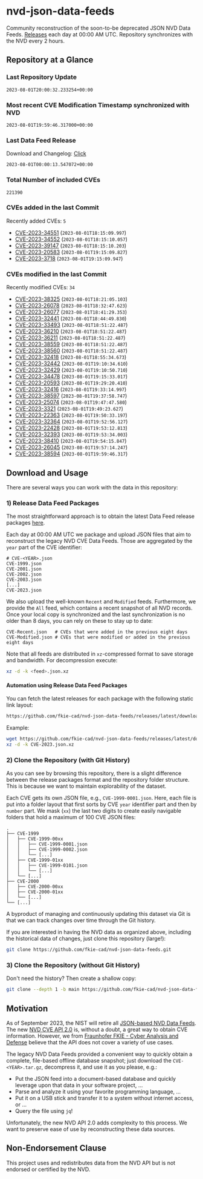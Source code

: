# nvd-json-data-feeds

Community reconstruction of the soon-to-be deprecated JSON NVD Data Feeds. 
[Releases](https://github.com/fkie-cad/nvd-json-data-feeds/releases/latest) each day at 00:00 AM UTC.
Repository synchronizes with the NVD every 2 hours.

## Repository at a Glance

### Last Repository Update

```plain
2023-08-01T20:00:32.233254+00:00
```

### Most recent CVE Modification Timestamp synchronized with NVD

```plain
2023-08-01T19:59:46.317000+00:00
```

### Last Data Feed Release

Download and Changelog: [Click](https://github.com/fkie-cad/nvd-json-data-feeds/releases/latest)

```plain
2023-08-01T00:00:13.547072+00:00
```

### Total Number of included CVEs

```plain
221390
```

### CVEs added in the last Commit

Recently added CVEs: `5`

* [CVE-2023-34551](CVE-2023/CVE-2023-345xx/CVE-2023-34551.json) (`2023-08-01T18:15:09.997`)
* [CVE-2023-34552](CVE-2023/CVE-2023-345xx/CVE-2023-34552.json) (`2023-08-01T18:15:10.057`)
* [CVE-2023-39147](CVE-2023/CVE-2023-391xx/CVE-2023-39147.json) (`2023-08-01T18:15:10.203`)
* [CVE-2023-20583](CVE-2023/CVE-2023-205xx/CVE-2023-20583.json) (`2023-08-01T19:15:09.827`)
* [CVE-2023-3718](CVE-2023/CVE-2023-37xx/CVE-2023-3718.json) (`2023-08-01T19:15:09.947`)


### CVEs modified in the last Commit

Recently modified CVEs: `34`

* [CVE-2023-38325](CVE-2023/CVE-2023-383xx/CVE-2023-38325.json) (`2023-08-01T18:21:05.103`)
* [CVE-2023-26078](CVE-2023/CVE-2023-260xx/CVE-2023-26078.json) (`2023-08-01T18:32:47.623`)
* [CVE-2023-26077](CVE-2023/CVE-2023-260xx/CVE-2023-26077.json) (`2023-08-01T18:41:29.353`)
* [CVE-2023-32441](CVE-2023/CVE-2023-324xx/CVE-2023-32441.json) (`2023-08-01T18:44:49.830`)
* [CVE-2023-33493](CVE-2023/CVE-2023-334xx/CVE-2023-33493.json) (`2023-08-01T18:51:22.487`)
* [CVE-2023-36210](CVE-2023/CVE-2023-362xx/CVE-2023-36210.json) (`2023-08-01T18:51:22.487`)
* [CVE-2023-36211](CVE-2023/CVE-2023-362xx/CVE-2023-36211.json) (`2023-08-01T18:51:22.487`)
* [CVE-2023-38559](CVE-2023/CVE-2023-385xx/CVE-2023-38559.json) (`2023-08-01T18:51:22.487`)
* [CVE-2023-38560](CVE-2023/CVE-2023-385xx/CVE-2023-38560.json) (`2023-08-01T18:51:22.487`)
* [CVE-2023-32418](CVE-2023/CVE-2023-324xx/CVE-2023-32418.json) (`2023-08-01T18:55:34.673`)
* [CVE-2023-32442](CVE-2023/CVE-2023-324xx/CVE-2023-32442.json) (`2023-08-01T19:10:34.610`)
* [CVE-2023-32429](CVE-2023/CVE-2023-324xx/CVE-2023-32429.json) (`2023-08-01T19:10:50.710`)
* [CVE-2023-34478](CVE-2023/CVE-2023-344xx/CVE-2023-34478.json) (`2023-08-01T19:15:33.017`)
* [CVE-2023-20593](CVE-2023/CVE-2023-205xx/CVE-2023-20593.json) (`2023-08-01T19:29:20.410`)
* [CVE-2023-32416](CVE-2023/CVE-2023-324xx/CVE-2023-32416.json) (`2023-08-01T19:33:14.997`)
* [CVE-2023-38597](CVE-2023/CVE-2023-385xx/CVE-2023-38597.json) (`2023-08-01T19:37:58.747`)
* [CVE-2023-25074](CVE-2023/CVE-2023-250xx/CVE-2023-25074.json) (`2023-08-01T19:47:47.580`)
* [CVE-2023-3321](CVE-2023/CVE-2023-33xx/CVE-2023-3321.json) (`2023-08-01T19:49:23.627`)
* [CVE-2023-22363](CVE-2023/CVE-2023-223xx/CVE-2023-22363.json) (`2023-08-01T19:50:33.197`)
* [CVE-2023-32364](CVE-2023/CVE-2023-323xx/CVE-2023-32364.json) (`2023-08-01T19:52:56.127`)
* [CVE-2023-22428](CVE-2023/CVE-2023-224xx/CVE-2023-22428.json) (`2023-08-01T19:53:12.813`)
* [CVE-2023-32393](CVE-2023/CVE-2023-323xx/CVE-2023-32393.json) (`2023-08-01T19:53:34.003`)
* [CVE-2023-38410](CVE-2023/CVE-2023-384xx/CVE-2023-38410.json) (`2023-08-01T19:54:15.847`)
* [CVE-2023-26045](CVE-2023/CVE-2023-260xx/CVE-2023-26045.json) (`2023-08-01T19:57:14.247`)
* [CVE-2023-38594](CVE-2023/CVE-2023-385xx/CVE-2023-38594.json) (`2023-08-01T19:59:46.317`)


## Download and Usage

There are several ways you can work with the data in this repository:

### 1) Release Data Feed Packages

The most straightforward approach is to obtain the latest Data Feed release packages [here](https://github.com/fkie-cad/nvd-json-data-feeds/releases/latest).

Each day at 00:00 AM UTC we package and upload JSON files that aim to reconstruct the legacy NVD CVE Data Feeds.
Those are aggregated by the `year` part of the CVE identifier:

```
# CVE-<YEAR>.json
CVE-1999.json
CVE-2001.json
CVE-2002.json
CVE-2003.json
[...]
CVE-2023.json
```

We also upload the well-known `Recent` and `Modified` feeds.
Furthermore, we provide the `All` feed, which contains a recent snapshot of all NVD records.
Once your local copy is synchronized and the last synchronization is no older than 8 days, you can rely on these to stay up to date:

```plain
CVE-Recent.json   # CVEs that were added in the previous eight days
CVE-Modified.json # CVEs that were modified or added in the previous eight days
```

Note that all feeds are distributed in `xz`-compressed format to save storage and bandwidth.
For decompression execute:

```sh
xz -d -k <feed>.json.xz
```


#### Automation using Release Data Feed Packages

You can fetch the latest releases for each package with the following static link layout:

```sh
https://github.com/fkie-cad/nvd-json-data-feeds/releases/latest/download/CVE-<YEAR>.json.xz
```

Example:

```sh
wget https://github.com/fkie-cad/nvd-json-data-feeds/releases/latest/download/CVE-2023.json.xz
xz -d -k CVE-2023.json.xz
```

### 2) Clone the Repository (with Git History)

As you can see by browsing this repository, there is a slight difference between the release packages format and the repository folder structure.
This is because we want to maintain explorability of the dataset.

Each CVE gets its own JSON file, e.g., `CVE-1999-0001.json`.
Here, each file is put into a folder layout that first sorts by CVE `year` identifier part and then by `number` part.
We mask (`xx`) the last two digits to create easily navigable folders that hold a maximum of 100 CVE JSON files:

```plain
.
├── CVE-1999
│   ├── CVE-1999-00xx
│   │   ├── CVE-1999-0001.json
│   │   ├── CVE-1999-0002.json
│   │   └── [...]
│   ├── CVE-1999-01xx
│   │   ├── CVE-1999-0101.json
│   │   └── [...]
│   └── [...]
├── CVE-2000
│   ├── CVE-2000-00xx
│   ├── CVE-2000-01xx
│   └── [...]
└── [...]
```

A byproduct of managing and continuously updating this dataset via Git is that we can track changes over time through the Git history.

If you are interested in having the NVD data as organized above, including the historical data of changes, just clone this repository (large!):

```sh
git clone https://github.com/fkie-cad/nvd-json-data-feeds.git
```

### 3) Clone the Repository (without Git History)

Don't need the history? Then create a shallow copy:

```sh
git clone --depth 1 -b main https://github.com/fkie-cad/nvd-json-data-feeds.git
```

## Motivation

As of September 2023, the NIST will retire all [JSON-based NVD Data Feeds](https://nvd.nist.gov/vuln/data-feeds#divRetirementBanner-1).
The new [NVD CVE API 2.0](https://nvd.nist.gov/developers/vulnerabilities) is, without a doubt, a great way to obtain CVE information.
However, we from [Fraunhofer FKIE - Cyber Analysis and Defense](https://www.fkie.fraunhofer.de/en/departments/cad.html) believe that the API does not cover a variety of use cases.

The legacy NVD Data Feeds provided a convenient way to quickly obtain a complete, file-based offline database snapshot; just download the `CVE-<YEAR>.tar.gz`, decompress it, and use it as you please, e.g.:

* Put the JSON feed into a document-based database and quickly leverage upon that data in your software project, ...
* Parse and analyze it using your favorite programming language, ...
* Put it on a USB stick and transfer it to a system without internet access, or ...
* Query the file using `jq`!

Unfortunately, the new NVD API 2.0 adds complexity to this process.
We want to preserve ease of use by reconstructing these data sources.

## Non-Endorsement Clause

This project uses and redistributes data from the NVD API but is not endorsed or certified by the NVD.